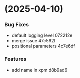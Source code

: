 #  (2025-04-10)


### Bug Fixes

* default logging level 072212e
* merge issue 47c562f
* positional parameters 4c7e6df


### Features

* add name in xpm d8b9ad6



